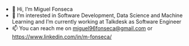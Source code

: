 - 👋 Hi, I’m Miguel Fonseca
- 👀 I’m interested in Software Development, Data Science and Machine Learning and I’m currently working at Talkdesk as Software Engineer 
- 📫 You can reach me on miguel96fonseca@gmail.com or https://www.linkedin.com/in/m-fonseca/

<!---
LMFonseca/LMFonseca is a ✨ special ✨ repository because its `README.md` (this file) appears on your GitHub profile.
You can click the Preview link to take a look at your changes.
--->
